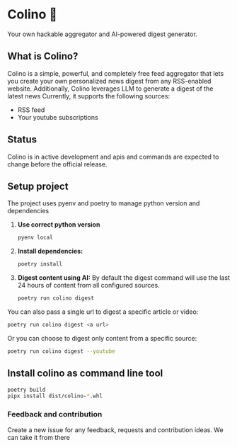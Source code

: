 # Colino 📰

Your own hackable aggregator and AI-powered digest generator.

## What is Colino?

Colino is a simple, powerful, and completely free feed aggregator that lets you create your own personalized news digest from any RSS-enabled website. Additionally, Colino leverages LLM to generate a digest of the latest news
Currently, it supports the following sources:
- RSS feed
- Your youtube subscriptions

## Status
Colino is in active development and apis and commands are expected to change before the official release.

## Setup project

The project uses pyenv and poetry to manage python version and dependencies

1. **Use correct python version**
   ```bash
   pyenv local
   ```

2. **Install dependencies:**
   ```bash
   poetry install
   ```

3. **Digest content using AI:**
By default the digest command will use the last 24 hours of content from all configured sources.
   ```bash
   poetry run colino digest
   ```
You can also pass a single url to digest a specific article or video:
   ```bash
   poetry run colino digest <a url>
   ```
Or you can choose to digest only content from a specific source:
   ```bash
   poetry run colino digest --youtube
   ```

## Install colino as command line tool 

```bash
poetry build
pipx install dist/colino-*.whl

```

### Feedback and contribution

Create a new issue for any feedback, requests and contribution ideas. We can take it from there
